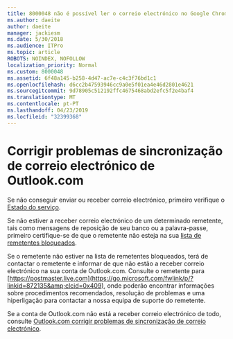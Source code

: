 ```yaml
---
title: 8000048 não é possível ler o correio electrónico no Google Chrome com Adblock
ms.author: daeite
author: daeite
manager: jackiesm
ms.date: 5/30/2018
ms.audience: ITPro
ms.topic: article
ROBOTS: NOINDEX, NOFOLLOW
localization_priority: Normal
ms.custom: 8000048
ms.assetid: 6f48a145-b258-4d47-ac7e-c4c3f76bd1c1
ms.openlocfilehash: d6cc2b47593946cc9a0e5f01ea4e46d2801e4621
ms.sourcegitcommit: 9d78905c512192ffc4675468abd2efc5f2e4baf4
ms.translationtype: MT
ms.contentlocale: pt-PT
ms.lasthandoff: 04/23/2019
ms.locfileid: "32399368"
---
```

# <a name="fix-outlookcom-email-sync-issues"></a>Corrigir problemas de sincronização de correio electrónico de Outlook.com

Se não conseguir enviar ou receber correio electrónico, primeiro verifique o [Estado do serviço](https://go.microsoft.com/fwlink/p/?linkid=837482&amp;clcid=0x409).
  
Se não estiver a receber correio electrónico de um determinado remetente, tais como mensagens de reposição de seu banco ou a palavra-passe, primeiro certifique-se de que o remetente não esteja na sua [lista de remetentes bloqueados](https://go.microsoft.com/fwlink/p/?linkid=873133&amp;clcid=0x409).
  
Se o remetente não estiver na lista de remetentes bloqueados, terá de contactar o remetente e informar de que não estão a receber correio electrónico na sua conta de Outlook.com. Consulte o remetente para [https://postmaster.live.com](https://go.microsoft.com/fwlink/p/?linkid=872135&amp;clcid=0x409), onde poderão encontrar informações sobre procedimentos recomendados, resolução de problemas e uma hiperligação para contactar a nossa equipa de suporte do remetente.
  
Se a conta de Outlook.com não está a receber correio electrónico de todo, consulte [Outlook.com corrigir problemas de sincronização de correio electrónico](https://go.microsoft.com/fwlink/p/?linkid=2001207&amp;clcid=0x409).
  

